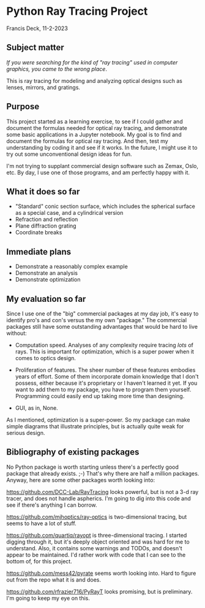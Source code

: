 # Python Ray Tracing Project

Francis Deck, 11-2-2023

## Subject matter

*If you were searching for the kind of "ray tracing" used in computer graphics, you came to the wrong place*.

This is ray tracing for modeling and analyzing optical designs such as lenses, mirrors, and gratings.

## Purpose

This project started as a learning exercise, to see if I could gather and document the formulas needed for optical ray tracing, and demonstrate some basic applications in a Jupyter notebook. My goal is to find and document the formulas for optical ray tracing. And then, test my understanding by coding it and see if it works. In the future, I might use it to try out some unconventional design ideas for fun.

I'm not trying to supplant commercial design software such as Zemax, Oslo, etc. By day, I use one of those programs, and am perfectly happy with it.

## What it does so far
* "Standard" conic section surface, which includes the spherical surface as a special case, and a cylindrical version
* Refraction and reflection
* Plane diffraction grating
* Coordinate breaks

## Immediate plans
* Demonstrate a reasonably complex example
* Demonstrate an analysis
* Demonstrate optimization

## My evaluation so far
Since I use one of the "big" commercial packages at my day job, it's easy to identify pro's and con's versus the my own "package." The commercial packages still have some outstanding advantages that would be hard to live without:

* Computation speed. Analyses of any complexity require tracing *lots* of rays. This is important for optimization, which is a super power when it comes to optics design.

* Proliferation of features. The sheer number of these features embodies years of effort. Some of them incorporate domain knowledge that I don't possess, either because it's proprietary or I haven't learned it yet. If you want to add them to my package, you have to program them yourself. Programming could easily end up taking more time than designing.

* GUI, as in, None.

As I mentioned, optimization is a super-power. So my package can make simple diagrams that illustrate principles, but is actually quite weak for serious design.

## Bibliography of existing packages

No Python package is worth starting unless there's a perfectly good package that already exists. ;-) That's why there are half a million packages. Anyway, here are some other packages worth looking into:

https://github.com/DCC-Lab/RayTracing looks powerful, but is not a 3-d ray tracer, and does not handle aspherics. I'm going to dig into this code and see if there's anything I can borrow.

https://github.com/mjhoptics/ray-optics is two-dimensional tracing, but seems to have a lot of stuff.

https://github.com/quartiq/rayopt is three-dimensional tracing. I started digging through it, but it's deeply object oriented and was hard for me to understand. Also, it contains some warnings and TODOs, and doesn't appear to be maintained. I'd rather work with code that I can see to the bottom of, for this project.

https://github.com/mess42/pyrate seems worth looking into. Hard to figure out from the repo what it is and does.

https://github.com/rfrazier716/PyRayT looks promising, but is preliminary. I'm going to keep my eye on this.